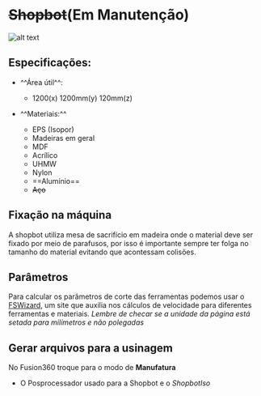 # ~~Shopbot~~(Em Manutenção)

![alt text][img_shopbot]

## Especificações:

- ^^Área útil^^:
    - 1200(x) 1200mm(y) 120mm(z)

- ^^Materiais:^^
    - EPS (Isopor)
    - Madeiras em geral
    - MDF
    - Acrílico
    - UHMW
    - Nylon
    - ==Alumínio==
    - ~~Aço~~
    
## Fixação na máquina

A shopbot utiliza mesa de sacrifício em madeira onde o material deve ser fixado por meio de parafusos, por isso é importante sempre ter folga no tamanho do material evitando que acontessam colisões.

## Parâmetros

Para calcular os parâmetros de corte das ferramentas podemos usar o [FSWizard][fswizard], um site que auxilia nos cálculos de velocidade para diferentes ferramentas e materiais.
*Lembre de checar se a unidade da página está setada para milímetros e não polegadas*

## Gerar arquivos para a usinagem

No Fusion360 troque para o modo de **Manufatura**

* O Posprocessador usado para a Shopbot e o *ShopbotIso*


<!------------------------------>
<!-- Links de imagens/atalhos -->
<!------------------------------>
[fswizard]:https://app.fswizard.com
[img_shopbot]:https://www.insper.edu.br/wp-content/uploads/2018/10/cortadora-laser-1080-1.png "Shopbot Alpha"
